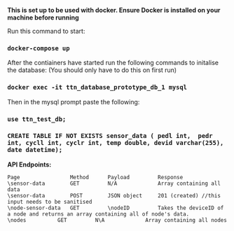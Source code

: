 **This is set up to be used with docker. Ensure Docker is installed on your machine before running**

Run this command to start:
### `docker-compose up`

After the contiainers have started run the following commands to initalise the database:
(You should only have to do this on first run)
### `docker exec -it ttn_database_prototype_db_1 mysql`
Then in the mysql prompt paste the following:
### `use ttn_test_db;`
### `CREATE TABLE IF NOT EXISTS sensor_data ( pedl int,  pedr int, cycll int, cyclr int, temp double, devid varchar(255), date datetime);`


**API Endpoints:**
```
Page                Method      Payload         Response
\sensor-data        GET         N/A             Array containing all data
\sensor-data        POST        JSON object     201 (created) //this input needs to be sanitised
\node-sensor-data   GET         \nodeID    		Takes the deviceID of a node and returns an array containing all of node's data.
\nodes			GET			N\A				Array containing all nodes
```
